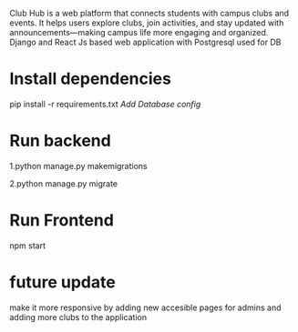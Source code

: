 Club Hub is a web platform that connects students with campus clubs and events. It helps users explore clubs, join activities, and stay updated with announcements—making campus life more engaging and organized.
Django and React Js based web application with Postgresql used for DB 

# Install dependencies
pip install -r requirements.txt
*Add Database config*

# Run backend 
1.python manage.py makemigrations

2.python manage.py migrate

# Run Frontend
npm start

#  future update
make it more responsive by adding new accesible pages for admins and adding more clubs to the application
